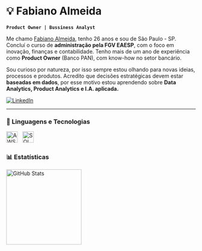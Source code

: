 # 💡 Fabiano Almeida

**`Product Owner | Bussiness Analyst`**

Me chamo [Fabiano Almeida](https://www.linkedin.com/in/fabiano-almeida/), tenho 26 anos e sou de São Paulo - SP. Concluí o curso de **administração pela FGV EAESP**, com o foco em inovação, finanças e contabilidade. Tenho mais de um ano de experiência como **Product Owner** (Banco PAN), com know-how no setor bancário. 

Sou curioso por natureza, por isso sempre estou olhando para novas ideias, processos e produtos. Acredito que decisões estratégicas devem estar **baseadas em dados**, por esse motivo estou aprendendo sobre **Data Analytics, Product Analytics e I.A. aplicada.**


<p align="left">
<a href="https://www.linkedin.com/in/fabiano-almeida/">
    <img 
        alt="LinkedIn" 
        title="Me siga no LinkedIn" 
        src="https://custom-icon-badges.demolab.com/badge/Linkedin-blue?style=for-the-badge&logo=linke&logoColor=white"
    />
</a>
</p>

---

### 🤖 Linguagens e Tecnologias

<img 
    align="left" 
    alt="AWS"
    title="AWS" 
    width="30px" 
    style="padding-right: 10px;" 
    src="https://cdn.jsdelivr.net/gh/devicons/devicon@latest/icons/amazonwebservices/amazonwebservices-plain-wordmark.svg" 
    />
<img 
    align="left" 
    alt="SQL" 
    title="SQL"
    width="30px" 
    style="padding-right: 10px;" 
    src="https://cdn.jsdelivr.net/gh/devicons/devicon@latest/icons/azuresqldatabase/azuresqldatabase-original.svg" 
/>

<br/>
<br/>

### 📊 Estatísticas

<p>
<img 
      align="left" 
      alt="GitHub Stats" 
      height="200
      " 
      src="https://github-readme-stats.vercel.app/api/top-langs/?username=fabianorosalmeida&theme=tokyonight&layout=compact&custom_title=Tecnologias&langs_count=9" 
  />

